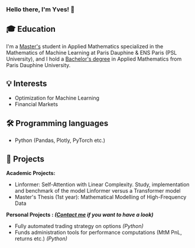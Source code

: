 ### Hello there, I'm Yves! 👋


## :mortar_board: Education

I'm a [Master's](https://dauphine.psl.eu/en/training/masters-degrees/mathematics-and-applied-mathematics/masters-year-2-mathematics-deep-learning-and-humanities) student in Applied Mathematics specialized in the Mathematics of Machine Learning at Paris Dauphine & ENS Paris (PSL University), and I hold a [Bachelor's degree](https://dauphine.psl.eu/en/training/bachelors-degrees/bachelors-degree-in-applied-mathematics) in Applied Mathematics from Paris Dauphine University.

## :bulb: Interests

- Optimization for Machine Learning
- Financial Markets

## :hammer_and_wrench: Programming languages

- Python (Pandas, Plotly, PyTorch etc.)

## :rocket: Projects 

**Academic Projects:**
- Linformer: Self-Attention with Linear Complexity. Study, implementation and benchmark of the model Linformer versus a Transformer model
- Master's Thesis (1st year): Mathematical Modelling of High-Frequency Data

**Personal Projects : *([Contact me](mailto:yves.leconte@dauphine.eu) if you want to have a look)***

- Fully automated trading strategy on options *(Python)*
- Funds administration tools for performance computations (MtM PnL, returns etc.) *(Python)*

